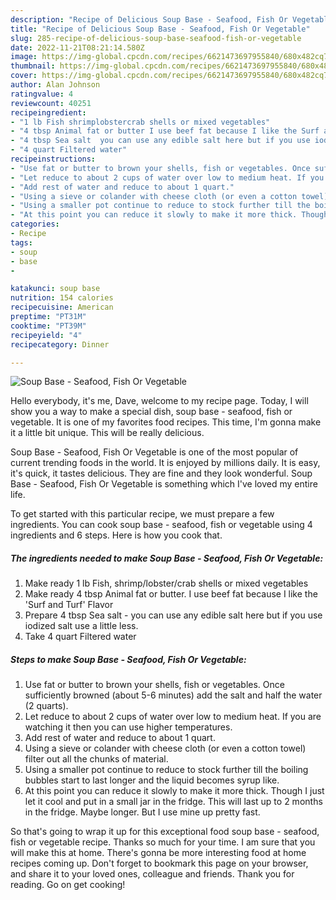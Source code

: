 ```yaml
---
description: "Recipe of Delicious Soup Base - Seafood, Fish Or Vegetable"
title: "Recipe of Delicious Soup Base - Seafood, Fish Or Vegetable"
slug: 285-recipe-of-delicious-soup-base-seafood-fish-or-vegetable
date: 2022-11-21T08:21:14.580Z
image: https://img-global.cpcdn.com/recipes/6621473697955840/680x482cq70/soup-base-seafood-fish-or-vegetable-recipe-main-photo.jpg
thumbnail: https://img-global.cpcdn.com/recipes/6621473697955840/680x482cq70/soup-base-seafood-fish-or-vegetable-recipe-main-photo.jpg
cover: https://img-global.cpcdn.com/recipes/6621473697955840/680x482cq70/soup-base-seafood-fish-or-vegetable-recipe-main-photo.jpg
author: Alan Johnson
ratingvalue: 4
reviewcount: 40251
recipeingredient:
- "1 lb Fish shrimplobstercrab shells or mixed vegetables"
- "4 tbsp Animal fat or butter I use beef fat because I like the Surf and Turf Flavor"
- "4 tbsp Sea salt  you can use any edible salt here but if you use iodized salt use a little less"
- "4 quart Filtered water"
recipeinstructions:
- "Use fat or butter to brown your shells, fish or vegetables. Once sufficiently browned (about 5-6 minutes) add the salt and half the water (2 quarts)."
- "Let reduce to about 2 cups of water over low to medium heat. If you are watching it then you can use higher temperatures."
- "Add rest of water and reduce to about 1 quart."
- "Using a sieve or colander with cheese cloth (or even a cotton towel) filter out all the chunks of material."
- "Using a smaller pot continue to reduce to stock further till the boiling bubbles start to last longer and the liquid becomes syrup like."
- "At this point you can reduce it slowly to make it more thick. Though I just let it cool and put in a small jar in the fridge. This will last up to 2 months in the fridge. Maybe longer. But I use mine up pretty fast."
categories:
- Recipe
tags:
- soup
- base
- 

katakunci: soup base  
nutrition: 154 calories
recipecuisine: American
preptime: "PT31M"
cooktime: "PT39M"
recipeyield: "4"
recipecategory: Dinner

---
```



![Soup Base - Seafood, Fish Or Vegetable](https://img-global.cpcdn.com/recipes/6621473697955840/680x482cq70/soup-base-seafood-fish-or-vegetable-recipe-main-photo.jpg)

Hello everybody, it's me, Dave, welcome to my recipe page. Today, I will show you a way to make a special dish, soup base - seafood, fish or vegetable. It is one of my favorites food recipes. This time, I'm gonna make it a little bit unique. This will be really delicious.

Soup Base - Seafood, Fish Or Vegetable is one of the most popular of current trending foods in the world. It is enjoyed by millions daily. It is easy, it's quick, it tastes delicious. They are fine and they look wonderful. Soup Base - Seafood, Fish Or Vegetable is something which I've loved my entire life.




To get started with this particular recipe, we must prepare a few ingredients. You can cook soup base - seafood, fish or vegetable using 4 ingredients and 6 steps. Here is how you cook that.

<!--inarticleads1-->

##### The ingredients needed to make Soup Base - Seafood, Fish Or Vegetable:

1. Make ready 1 lb Fish, shrimp/lobster/crab shells or mixed vegetables
1. Make ready 4 tbsp Animal fat or butter. I use beef fat because I like the &#39;Surf and Turf&#39; Flavor
1. Prepare 4 tbsp Sea salt - you can use any edible salt here but if you use iodized salt use a little less.
1. Take 4 quart Filtered water




<!--inarticleads2-->

##### Steps to make Soup Base - Seafood, Fish Or Vegetable:

1. Use fat or butter to brown your shells, fish or vegetables. Once sufficiently browned (about 5-6 minutes) add the salt and half the water (2 quarts).
1. Let reduce to about 2 cups of water over low to medium heat. If you are watching it then you can use higher temperatures.
1. Add rest of water and reduce to about 1 quart.
1. Using a sieve or colander with cheese cloth (or even a cotton towel) filter out all the chunks of material.
1. Using a smaller pot continue to reduce to stock further till the boiling bubbles start to last longer and the liquid becomes syrup like.
1. At this point you can reduce it slowly to make it more thick. Though I just let it cool and put in a small jar in the fridge. This will last up to 2 months in the fridge. Maybe longer. But I use mine up pretty fast.




So that's going to wrap it up for this exceptional food soup base - seafood, fish or vegetable recipe. Thanks so much for your time. I am sure that you will make this at home. There's gonna be more interesting food at home recipes coming up. Don't forget to bookmark this page on your browser, and share it to your loved ones, colleague and friends. Thank you for reading. Go on get cooking!
